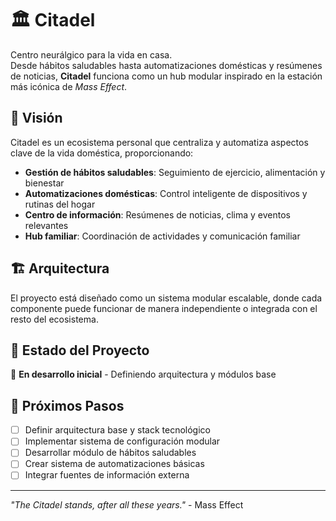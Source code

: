 # 🏛️ Citadel

Centro neurálgico para la vida en casa.  
Desde hábitos saludables hasta automatizaciones domésticas y resúmenes de noticias, **Citadel** funciona como un hub modular inspirado en la estación más icónica de *Mass Effect*.

## 🎯 Visión

Citadel es un ecosistema personal que centraliza y automatiza aspectos clave de la vida doméstica, proporcionando:

- **Gestión de hábitos saludables**: Seguimiento de ejercicio, alimentación y bienestar
- **Automatizaciones domésticas**: Control inteligente de dispositivos y rutinas del hogar
- **Centro de información**: Resúmenes de noticias, clima y eventos relevantes
- **Hub familiar**: Coordinación de actividades y comunicación familiar

## 🏗️ Arquitectura

El proyecto está diseñado como un sistema modular escalable, donde cada componente puede funcionar de manera independiente o integrada con el resto del ecosistema.

## 🚀 Estado del Proyecto

🚧 **En desarrollo inicial** - Definiendo arquitectura y módulos base

## 📝 Próximos Pasos

- [ ] Definir arquitectura base y stack tecnológico
- [ ] Implementar sistema de configuración modular
- [ ] Desarrollar módulo de hábitos saludables
- [ ] Crear sistema de automatizaciones básicas
- [ ] Integrar fuentes de información externa

---

*"The Citadel stands, after all these years."* - Mass Effect
